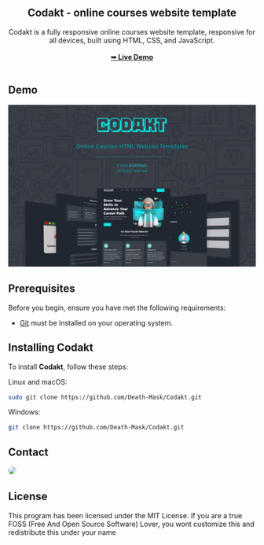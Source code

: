 <div align="center">
<h2 align="center">Codakt  -  online courses website template</h2>
Codakt is a fully responsive online courses website template, responsive for all devices, built using HTML, CSS, and JavaScript.
<br />
<br />
<a href="https://codewithsadee.github.io/funel-agency_landing_page/"><strong>➥ Live Demo</strong></a>
<br />
<br />
</div>

## Demo

![codakt Demo](./website-demo-image/codakt.jpg "codakt Demo")

## Prerequisites

Before you begin, ensure you have met the following requirements:

* [Git](https://git-scm.com/downloads "Download Git") must be installed on your operating system.

## Installing Codakt

To install **Codakt**, follow these steps:

Linux and macOS:

```bash
sudo git clone https://github.com/Death-Mask/Codakt.git
```

Windows:

```bash
git clone https://github.com/Death-Mask/Codakt.git
```

## Contact

<p align="left">
  <a href="https://www.linkedin.com/in/ahmed-abd-alalim-286768299/" target="_blank"><img src="https://img.shields.io/badge/-LinkedIn-%230077B5?style=for-the-badge&logo=linkedin&logoColor=white" style="border-radius: 30px" target="_blank"></a>
<!--   <a href="https://github.com/Death-Mask" target="_blank"><img src="https://img.shields.io/badge/GitHub-000000?style=for-the-badge&logo=github&logoColor=whit style="border-radius: 30px" target="_blank"></a> -->
  
</p>

## License

This program has been licensed under the MIT License. If you are a true FOSS (Free And Open Source Software) Lover, you wont customize this and redistribute this under your name
